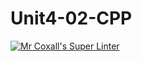 # Unit4-02-CPP
[![Mr Coxall's Super Linter](https://github.com/ICS3U-Programming-JessahT/Unit4-02-CPP/workflows/Mr%20Coxall's%20Super%20Linter/badge.svg)](https://github.com/ICS3U-Programming-JessahT/Unit4-02-CPP/actions/)
